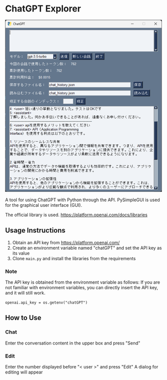 # ChatGPT Explorer
![ss](ss.png)

A tool for using ChatGPT with Python through the API.
PySimpleGUI is used for the graphical user interface (GUI).

The official library is used.
https://platform.openai.com/docs/libraries

## Usage Instructions
1. Obtain an API key from https://platform.openai.com/
2. Create an environment variable named "chatGPT" and set the API key as its value
3. Clone `main.py` and install the libraries from the requirements

### Note
The API key is obtained from the environment variable as follows:
If you are not familiar with environment variables, you can directly insert the API key, and it will still work.

    openai.api_key = os.getenv("chatGPT")
## How to Use
### Chat
Enter the conversation content in the upper box and press "Send"
### Edit
Enter the number displayed before "< user >" and press "Edit"
A dialog for editing will appear